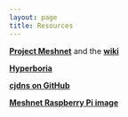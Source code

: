 ```yaml
---
layout: page
title: Resources
---
```


__[Project Meshnet](https://projectmeshnet.org/)__ and the __[wiki](https://wiki.projectmeshnet.org/Main_Page)__

__[Hyperboria](http://hyperboria.net/)__

__[cjdns on GitHub](https://github.com/cjdelisle/cjdns)__

__[Meshnet Raspberry Pi image](/raspberry-pi-image)__
